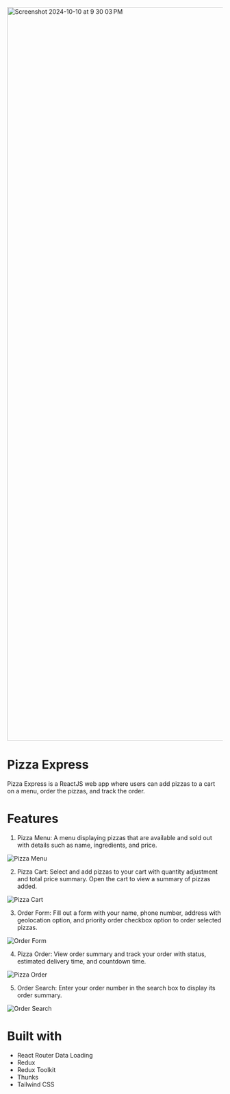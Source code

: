 <img width="1710" alt="Screenshot 2024-10-10 at 9 30 03 PM" src="https://github.com/user-attachments/assets/b07b7083-f7dd-4081-896b-7489ab35a62f">

# Pizza Express

Pizza Express is a ReactJS web app where users can add pizzas to a cart on a menu, order the pizzas, and track the order.

# Features

1. Pizza Menu: A menu displaying pizzas that are available and sold out with details such as name, ingredients, and price.

![Pizza Menu](https://github.com/user-attachments/assets/4f3cddaa-e91a-46fb-a2e1-d308169681eb)


2. Pizza Cart: Select and add pizzas to your cart with quantity adjustment and total price summary. Open the cart to view a summary of pizzas added. 

![Pizza Cart](https://github.com/user-attachments/assets/425b5dda-432a-49f1-bc74-8d78b80eb4b8)


3. Order Form: Fill out a form with your name, phone number, address with geolocation option, and priority order checkbox option to order selected pizzas.

![Order Form](https://github.com/user-attachments/assets/afdedf60-eee0-4d44-83fa-d8d8882309e3)


4. Pizza Order: View order summary and track your order with status, estimated delivery time, and countdown time.

![Pizza Order](https://github.com/user-attachments/assets/b1996f3a-c3b9-41e9-b57a-50fd560d2448)


5. Order Search: Enter your order number in the search box to display its order summary.  

![Order Search](https://github.com/user-attachments/assets/197ad47e-b253-4f87-83de-d81b8456769f)


# Built with

* React Router Data Loading
* Redux
* Redux Toolkit
* Thunks
* Tailwind CSS
